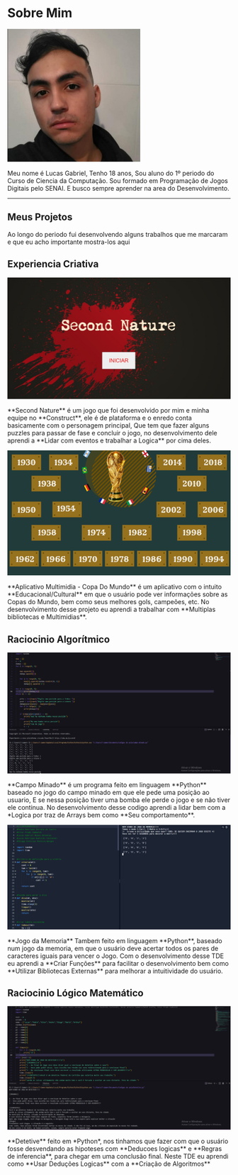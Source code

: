 # Sobre Mim

<p> <img src="./imagens/myfoto.png" width="300" height="300"></p>
Meu nome é Lucas Gabriel, Tenho 18 anos, Sou aluno do 1º periodo do Curso de Ciencia da Computação. Sou formado em Programação de Jogos Digitais pelo SENAI. E busco sempre aprender na area do Desenvolvimento.

<hr/>

## Meus Projetos
Ao longo do periodo fui desenvolvendo alguns trabalhos que me marcaram e que eu acho importante mostra-los aqui

## Experiencia Criativa
<p> <img src="./imagens/game.jpg"></p>
**Second Nature** é um jogo que foi desenvolvido por mim e minha equipe no **Construct**, ele é de plataforma e o enredo conta basicamente com o personagem principal, Que tem que fazer alguns puzzles para passar de fase e concluir o jogo, no desenvolvimento dele aprendi a **Lidar com eventos e trabalhar a Logica** por cima deles.

<p> <img src="./imagens/Copa.png"></p>
**Aplicativo Multimidia - Copa Do Mundo** é um aplicativo com o intuito **Educacional/Cultural** em que o usuário pode ver informações sobre as Copas do Mundo, bem como seus melhores gols, campeões, etc. No desenvolvimento desse projeto eu aprendi a trabalhar com **Multiplas bibliotecas e Multimidias**.

## Raciocinio Algorítmico
<p> <img src="./imagens/minado.png"></p>
**Campo Minado** é um programa feito em linguagem **Python** baseado no jogo do campo minado em que ele pede uma posição ao usuario, E se nessa posição tiver uma bomba ele perde o jogo e se não tiver ele continua. No desenvolvimento desse codigo aprendi a lidar bem com a *Logica por traz de Arrays bem como **Seu comportamento**.

<p> <img src="./imagens/gmemory.png"></p>
**Jogo da Memoria** Tambem feito em linguagem **Python**, baseado num jogo da memoria, em que o usuário deve acertar todos os pares de caracteres iguais para vencer o Jogo. Com o desenvolvimento desse TDE eu aprendi a **Criar Funções** para facilitar o desenvolvimento bem como **Utilizar Bibliotecas Externas** para melhorar a intuitividade do usuário.

## Raciocinio Lógico Matemático
<p> <img src="./imagens/detetive.png"></p>
**Detetive** feito em *Python*, nos tinhamos que fazer com que o usuário fosse desvendando as hipoteses com **Deducoes logicas** e **Regras de inferencia**, para chegar em uma conclusão final. Neste TDE eu aprendi como **Usar Deduções Logicas** com a **Criação de Algoritmos**
